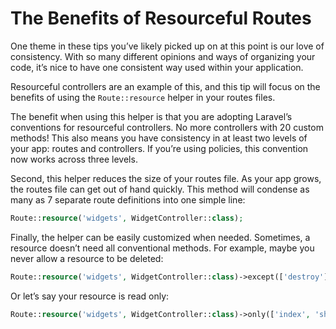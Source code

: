 # The Benefits of Resourceful Routes

One theme in these tips you’ve likely picked up on at this point is our love of consistency. With so many different opinions and ways of organizing your code, it’s nice to have one consistent way used within your application.

Resourceful controllers are an example of this, and this tip will focus on the benefits of using the `Route::resource` helper in your routes files.

The benefit when using this helper is that you are adopting Laravel’s conventions for resourceful controllers. No more controllers with 20 custom methods! This also means you have consistency in at least two levels of your app: routes and controllers. If you’re using policies, this convention now works across three levels.

Second, this helper reduces the size of your routes file. As your app grows, the routes file can get out of hand quickly. This method will condense as many as 7 separate route definitions into one simple line:

```php
Route::resource('widgets', WidgetController::class);
```

Finally, the helper can be easily customized when needed. Sometimes, a resource doesn’t need all conventional methods. For example, maybe you never allow a resource to be deleted:

```php
Route::resource('widgets', WidgetController::class)->except(['destroy']);
```

Or let’s say your resource is read only:

```php
Route::resource('widgets', WidgetController::class)->only(['index', 'show']);
```
